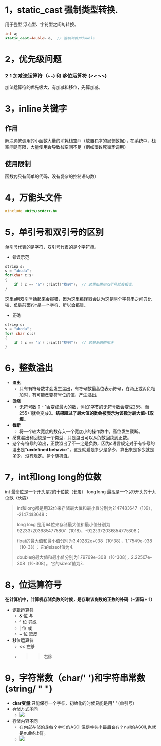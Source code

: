 # 1，static_cast 强制类型转换.
用于整型 浮点型、字符型之间的转换。
```c++
int a;
static_cast<double> a;  // 强制转换成double

```

# 2，优先级问题
### 2.1 加减法运算符（+-) 和 移位运算符 (<< >>)
加法运算符的优先级大，有加减和移位，先算加减。

# 3，inline关键字
## 作用
解决频繁调用的小函数大量的消耗栈空间（放置程序的局部数据），在系统中，栈空间是有限，大量使用会导致栈空间不足（例如函数死循环调用）
## 使用限制
函数内只有简单的代码，没有复杂的控制语句数）

# 4，万能头文件
```c++
#include <bits/stdc++.h>
```

# 5，单引号和双引号的区别
单引号代表的是字符，双引号代表的是个字符串。
- 错误示范
```c++
string s;
s = "abcda";
for(char c:s)
{
	if ( c == "a") printf("找到");  // 这里如果用双引号就会报错。
}
```
这里a用双引号括起来会报错，因为这里编译器会认为这是两个字符串之间的比较，但是前面的c是一个字符，所以会报错。
- 正确
```c++
string s;
s = "abcda";
for( char c:s)
{
	if ( c == 'a') printf("找到");  // 这是正确的用法
}
```

# 6，整数溢出
- **溢出** 
	- 只有有符号数才会发生溢出，有符号数最高位表示符号，在两正或两负相加时，有可能改变符号位的值，产生溢出。
- **回绕** 
	- 无符号数 0 - 1会变成最大的数，例如1字节的无符号数会变成255，而255+1就会变成0。**结果超过了最大值的数会被表示为该数对最大值+1取模。** 
- **截断**
	- 将一个较大宽度的数存入一个宽度小的操作数中，高位发生截断。
- 感觉溢出和回绕是一个类型，只是溢出可以从负数回绕到正数。
- 这个有符号的溢出，正数溢出了不一定是负数，因为c语言规定对于有符号的溢出是“**undefined behavior**”，这是就爱是多少是多少，算出来是多少就是多少，没有规定。是个随机值。
# 7，int和long long的位数
int 最高位是一个开头是2的十位数（长度）
long long 最高是一个以9开头的十九位数（长度）
>int和long都是用32位来存储最大值和最小值分别为2147483647（109）， -2147483648；
>
>long long 是用64位来存储最大值和最小值分别为9223372036854775807（1018），-9223372036854775808；
>
>float的最大值和最小值分别为3.40282e+038（10^38），1.17549e-038（10-38）；   它的sizeof值为4.
>
>double的最大值和最小值分别为1.79769e+308（10^308），2.22507e-308（10-308）。 它的sizeof值为8.

# 8，位运算符号
**在计算机中，计算机存储负数的时候，是存取该负数的正数的补码（~源码 + 1）**
- 逻辑运算符
	- & 位 与
	- ^  位 异或
	- |  位 或
	- ~ 位 取反
- 移位运算符
	- << 左移
	- >> 右移

# 9，字符常数（char/' ')和字符串常数(string/ " ")

- **char变量**:只能保存一个字符，初始化的时候只能是用 **' '** (单引号）
- 存储方式不同
	- ![](https://tuceng-1312762148.cos.ap-nanjing.myqcloud.com/Obsidian/%E5%AD%97%E7%AC%A6%E5%92%8C%E5%AD%97%E7%AC%A6%E4%B8%B2.png)
- 存储内容不同
	- 在内部存储的是每个字符的ASCII但是字符串最后会有个null的ASCII,也就是null终止符。
	- ![](https://tuceng-1312762148.cos.ap-nanjing.myqcloud.com/Obsidian/%E5%AD%97%E7%AC%A6%E5%92%8C%E5%AD%97%E7%AC%A6%E4%B8%B22.png)
